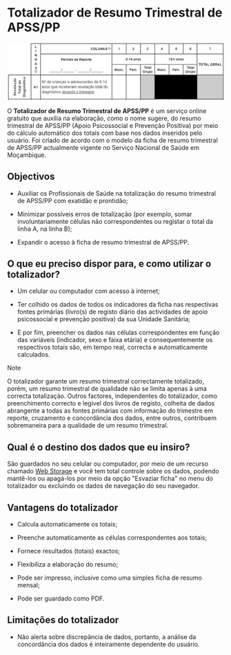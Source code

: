 # Totalizador de Resumo Trimestral de APSS/PP

![Trecho do Totalizador do Resumo Trimestral de APSS/PP](imagens/totalizador-de-resumo-trimestral-de-apss-e-pp.png)

O **Totalizador de Resumo Trimestral de APSS/PP** é um serviço online gratuito que auxilia na elaboração, como o nome sugere, do resumo trimestral de APSS/PP (Apoio Psicossocial e Prevenção Positiva) por meio do cálculo automático dos totais com base nos dados inseridos pelo usuário. Foi criado de acordo com o modelo da ficha de resumo trimestral de APSS/PP actualmente vigente no Serviço Nacional de Saúde em Moçambique.


## Objectivos

* Auxiliar os Profissionais de Saúde na totalização do resumo trimestral de APSS/PP com exatidão e prontidão;

* Minimizar possíveis erros de totalização (por exemplo, somar involuntariamente células não correspondentes ou registar o total da linha A, na linha B);

* Expandir o acesso à ficha de resumo trimestral de APSS/PP.


## O que eu preciso dispor para, e como utilizar o totalizador?

* Um celular ou computador com acesso à internet;

* Ter colhido os dados de todos os indicadores da ficha nas respectivas fontes primárias (livro(s) de registo diário das actividades de apoio psicossocial e prevenção positiva) da sua Unidade Sanitária;

* E por fim, preencher os dados nas células correspondentes em função das variáveis (indicador, sexo e faixa etária) e consequentemente os respectivos totais são, em tempo real, correcta e automaticamente calculados.


>[!NOTE]
>
> O totalizador garante um resumo trimestral correctamente totalizado, porém, um resumo trimestral de qualidade não se limita apenas à uma correcta totalização. Outros factores, independentes do totalizador, como preenchimento correcto e legível dos livros de registo, colheita de dados abrangente a todas as fontes primárias com informação do trimestre em reporte, cruzamento e concordância dos dados, entre outros, contribuem sobremaneira para a qualidade de um resumo trimestral.


## Qual é o destino dos dados que eu insiro?

São guardados no seu celular ou computador, por meio de um recurso chamado [Web Storage](https://developer.mozilla.org/pt-BR/docs/Web/API/Web_Storage_API) e você tem total controle sobre os dados, podendo mantê-los ou apagá-los por meio da opção "Esvaziar ficha" no menu do totalizador ou excluindo os dados de navegação do seu navegador.


## Vantagens do totalizador

* Calcula automaticamente os totais;

* Preenche automaticamente as células correspondentes aos totais;

* Fornece resultados (totais) exactos;

* Flexibiliza a elaboração do resumo;

* Pode ser impresso, inclusive como uma simples ficha de resumo mensal;

* Pode ser guardado como PDF.


## Limitações do totalizador

* Não alerta sobre discrepância de dados, portanto, a análise da concordância dos dados é inteiramente dependente do usuário.